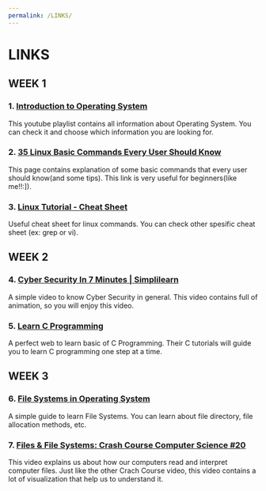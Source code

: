 ```yaml
---
permalink: /LINKS/
---
```


# LINKS

## WEEK 1

### 1. [Introduction to Operating System](https://www.youtube.com/playlist?list=PLBlnK6fEyqRiVhbXDGLXDk_OQAeuVcp2O)
This youtube playlist contains all information about Operating System. You can check it and choose which information you are looking for.

### 2. [35 Linux Basic Commands Every User Should Know](https://www.hostinger.com/tutorials/linux-commands)
This page contains explanation of some basic commands that every user should know(and some tips). This link is very useful for beginners(like me!!:]).

### 3. [Linux Tutorial - Cheat Sheet](https://ryanstutorials.net/linuxtutorial/cheatsheet.php)
Useful cheat sheet for linux commands. You can check other spesific cheat sheet (ex: grep or vi).

## WEEK 2

### 4. [Cyber Security In 7 Minutes | Simplilearn](https://www.youtube.com/watch?v=inWWhr5tnEA)
A simple video to know Cyber Security in general. This video contains full of animation, so you will enjoy this video.

### 5. [Learn C Programming](https://www.programiz.com/c-programming)
A perfect web to learn basic of C Programming. Their C tutorials will guide you to learn C programming one step at a time.

## WEEK 3

### 6. [File Systems in Operating System](https://www.geeksforgeeks.org/file-systems-in-operating-system/)
A simple guide to learn File Systems. You can learn about file directory, file allocation methods, etc.

### 7. [Files & File Systems: Crash Course Computer Science #20](https://www.youtube.com/watch?v=KN8YgJnShPM)
This video explains us about how our computers read and interpret computer files. 
Just like the other Crach Course video, this video contains a lot of visualization that help us to understand it.  
